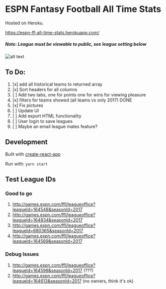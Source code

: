 # ESPN Fantasy Football All Time Stats
Hosted on Heroku. 

https://espn-ff-all-time-stats.herokuapp.com/

##### Note: League must be viewable to public, see league setting below
![alt text](https://i.imgur.com/ZConf4E.png)

## To Do:
1. [x] add all historical teams to returned array
2. [x] Sort headers for all columns 
3. [ ] Add two tabs, one for points one for wins for viewing pleasure
4. [x] filters for teams showed (all teams vs only 2017) DONE
5. [x] Fix pictures
6. [ ] Update UI
7. [ ] Add export HTML functionality
8. [ ] User login to save leagues
9. [ ] Maybe an email league mates feature?

## Development
Built with [create-react-app](https://github.com/facebookincubator/create-react-app)

Run with: `yarn start` 

## Test League IDs
### Good to go
1. http://games.espn.com/ffl/leagueoffice?leagueId=164548&seasonId=2017
2. http://games.espn.com/ffl/leagueoffice?leagueId=164834&seasonId=2017
3. http://games.espn.com/ffl/leagueoffice?leagueId=680365&seasonId=2017
4. http://games.espn.com/ffl/leagueoffice?leagueId=164569&seasonId=2017

### Debug Issues
1. http://games.espn.com/ffl/leagueoffice?leagueId=164598&seasonId=2017 (???)
2. http://games.espn.com/ffl/leagueoffice?leagueId=164613&seasonId=2017 (no owners, think it's ok)

